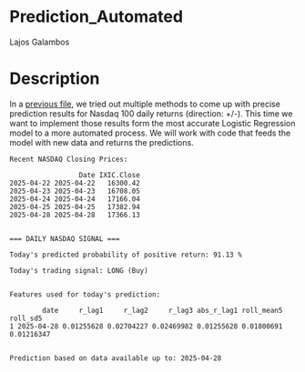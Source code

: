 # Prediction_Automated
Lajos Galambos

# Description

In a [previous
file](https://github.com/galamboslajos/Finance-Working-Files/blob/main/Investment_2025/Index_Modelling.md),
we tried out multiple methods to come up with precise prediction results
for Nasdaq 100 daily returns (direction: +/-). This time we want to
implement those results form the most accurate Logistic Regression model
to a more automated process. We will work with code that feeds the model
with new data and returns the predictions.

    Recent NASDAQ Closing Prices:

                     Date IXIC.Close
    2025-04-22 2025-04-22   16300.42
    2025-04-23 2025-04-23   16708.05
    2025-04-24 2025-04-24   17166.04
    2025-04-25 2025-04-25   17382.94
    2025-04-28 2025-04-28   17366.13


    === DAILY NASDAQ SIGNAL ===

    Today's predicted probability of positive return: 91.13 %

    Today's trading signal: LONG (Buy)


    Features used for today's prediction:

            date     r_lag1     r_lag2     r_lag3 abs_r_lag1 roll_mean5   roll_sd5
    1 2025-04-28 0.01255628 0.02704227 0.02469982 0.01255628 0.01800691 0.01216347


    Prediction based on data available up to: 2025-04-28 
